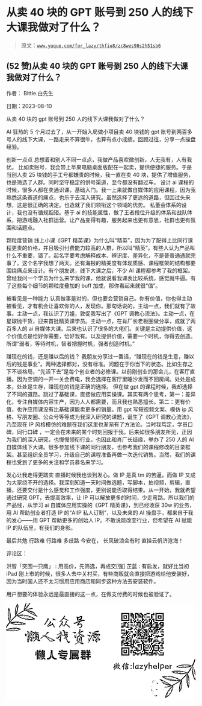 # 从卖 40 块的 GPT 账号到 250 人的线下大课我做对了什么？

> 原文：[`www.yuque.com/for_lazy/thfiu8/zc8wes98s2h51sb6`](https://www.yuque.com/for_lazy/thfiu8/zc8wes98s2h51sb6)



## (52 赞)从卖 40 块的 GPT 账号到 250 人的线下大课我做对了什么？ 

作者： Bittle.白先生 

日期：2023-08-10 

从卖 40 块的 gpt 账号到 250 人的线下大课我做对了什么？ 

AI 狂热的 5 个月过去了，从一开始入局做小项目卖 40 块钱的 gpt 账号到两百多号人的线下大课，一路走来不算很牛，也算有点小成绩。回顾过往，分享一点操盘经验。 

创新一点点 总想着和别人不同一点点，我做产品喜欢微创新，人无我有，人有我优。 比如卖账号，我会带上苹果电脑桌面版配在一起卖，提供便捷的服务。于是当别人卖 25 块钱的手工号都嫌贵的时候，我一直在卖 40 块，提供了增值服务，也是筛选了人群。同时坚守稳定的供号渠道，至今都没有翻过车。 设计 ai 课程的时候，很多人都在卖通识课，基础入门。我一上来就做自媒体的应用课程，因为我熟悉这条赛道的痛点，也乐于去深入研究。虽然选择了更远的道路，但回过头来想，这是很正确的决定。也造就了我们领衔这个领域的优势。 私董会体系的设计，我也没有循规蹈矩。基于 ai 的技能属性，做了王者段位升级的体系和战队体系，把游戏融入社群运营。让产品变得有趣，服务起来也更有意思，社群也更有氛围和话题点。 

颗粒度营销 线上小课《GPT 精英课》为什么叫“精英”，因为为了配得上比同行课程更贵的价格，并且吸引付费能力较高的人群，所以叫“精英”。有些人认为产品叫什么不重要，错了。起名字要考虑解释成本、辨识度、差异化，不是普普通通就完事了。这个名字我想了两天。还有海报的精美度有体现质感、课程框架的结构都要围绕痛点来设计。有个朋友说，线下大课之后，不少 AI 课程都参考了我的框架。曾经我问一个学员为什么来学我的课，他就说看我课表比较系统，感觉就牛逼。有了这些每个细节的颗粒度叠加的 buff 加成，那你看起来就很“值”。 

被看见是一种能力 认真做事是对的，但也要会营销自己。你有价值，你也得主动被看见，才有机会让喜欢你的人，发现你。那句话说的，主动一点，我们就有了故事。主动一点，我认识了刀姐，敦促我写出了《GPT 调教心流法》。主动一点，在星球抛干货，迎来首批精英课学员。主动一点，在肖厂长老板圈做分享，成就了两百多人的 ai 自媒体大课。后来也认识了很多的大佬们。关键是主动提供价值，这个价值点是恰好你需要，恰好我有。以及提供价值，需要一个时机，你得去创造。所谓“弱者，等待时机，智者把握时机，强者创造时机。” 

赚现在的钱，还是赚以后的钱？ 我朋友分享过一番话，“赚现在的钱是生意，赚以后的钱是事业”。两种选择都对，没有标准。问题在于你当下的状态。比如生存之下不谈格局，“先活下去”是每个创业者的必修课。以前刚创业的那会儿，在客厅直播。因为空调的一开一关会费电，我会选择在客厅里睡沙发而不回房间。处处是成本，处处是生存，赚现在的钱是正确的选择。 但在做 gpt 的课程时候，我却选择了不同的道路。跳过了基础课，直接做应用实操课。其实有两个思考，第一：差异化，专注自媒体内容生产，因为人人都需要，而且我也熟悉擅长。第二：更有价值，也许应用课没有比基础课能卖更多的销量。用 gpt 写短视频文案、模仿 ip 风格、写朋友圈、公众号等等成为我深入研究的课题，诞生了《GPT 调教心流法》，乃至现在 IP 风格模仿的难题在我们这里也渐渐有了方法论。当时我笃定，学员口碑，同行口碑 ，一定会在未来的某个时刻回报于我。后来如很多朋友所见，正因为我们的深入研究，也慢慢领衔行业。也因此和肖厂长结缘，举办了 250 人的 AI 自媒体线下大课。很多参加线下课的同行朋友，也参考我们的课程修改的目录框架。甚至组织全员学习，升级自己的课程准备再做一次迭代销售。当然，我们的课程也受到了更多的关注和学员慕名来学习。 

发心让我走得更踏实 直播时候我也谈到发心。做 IP 是真 tm 的苦逼，而做 IP 又成为大家绕不开的选择。我深刻知道一天时间做选题，写脚本，拍视频，剪辑，直播，还要交付是什么感觉和工作强度，更别说能否取得结果。从一开始，我就希望通过研究 GPT，去提高效率，让 IP 可以解放更多的时间，少走弯路。所以我们的产品线，从学习 ai 自媒体应用实操的《GPT 精英课》，到已经收获 30w 的业务，用 AI 帮助创业者打造 IP 的“AIIP 私人订制”，以及未来的 AI 操盘手，都来自于我的发心——用 GPT 帮助更多的创始人 IP。不敢说能改变行业，但希望在 AI 赋能 IP 的队伍里，有我们的身影。 

最后共勉 行路难 行路难 多歧路 今安在， 长风破浪会有时 直挂云帆济沧海！ 

评论区： 

洪智「突围一只鹰」 : 用高价，先筛选，再成交[强] 芷蓝 : 有启发，就好比当初 iPad 刚上市的时候，很多人去中关村买，有些商贩就会直接把游戏给他安装好，因为当时国人还不太习惯用应用商店和同步这种方法去安装软件。 

用户想要的体验永远是最直接的这一点，在做支付费的时候也被验证了。 

![](img/894d30a529e7c37bcd3392323c99941c.png)  